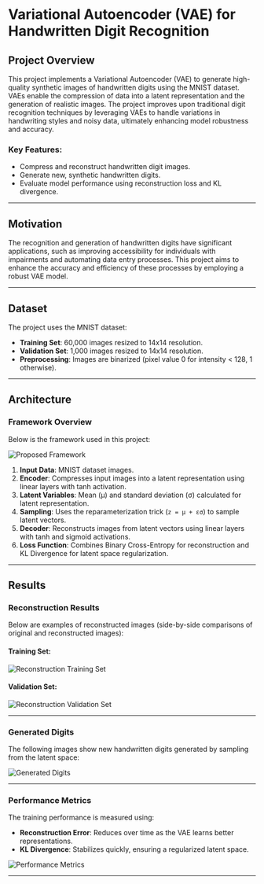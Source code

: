 # Variational Autoencoder (VAE) for Handwritten Digit Recognition

## Project Overview

This project implements a Variational Autoencoder (VAE) to generate high-quality synthetic images of handwritten digits using the MNIST dataset. VAEs enable the compression of data into a latent representation and the generation of realistic images. The project improves upon traditional digit recognition techniques by leveraging VAEs to handle variations in handwriting styles and noisy data, ultimately enhancing model robustness and accuracy.

### Key Features:
- Compress and reconstruct handwritten digit images.
- Generate new, synthetic handwritten digits.
- Evaluate model performance using reconstruction loss and KL divergence.

---

## Motivation

The recognition and generation of handwritten digits have significant applications, such as improving accessibility for individuals with impairments and automating data entry processes. This project aims to enhance the accuracy and efficiency of these processes by employing a robust VAE model.

---

## Dataset

The project uses the MNIST dataset:
- **Training Set**: 60,000 images resized to 14x14 resolution.
- **Validation Set**: 1,000 images resized to 14x14 resolution.
- **Preprocessing**: Images are binarized (pixel value 0 for intensity < 128, 1 otherwise).

---

## Architecture

### Framework Overview

Below is the framework used in this project:

![Proposed Framework](images/framework.jpg)

1. **Input Data**: MNIST dataset images.
2. **Encoder**: Compresses input images into a latent representation using linear layers with tanh activation.
3. **Latent Variables**: Mean (μ) and standard deviation (σ) calculated for latent representation.
4. **Sampling**: Uses the reparameterization trick (`z = μ + εσ`) to sample latent vectors.
5. **Decoder**: Reconstructs images from latent vectors using linear layers with tanh and sigmoid activations.
6. **Loss Function**: Combines Binary Cross-Entropy for reconstruction and KL Divergence for latent space regularization.

---

## Results

### Reconstruction Results
Below are examples of reconstructed images (side-by-side comparisons of original and reconstructed images):

#### Training Set:
![Reconstruction Training Set](images/reconstruction_training.png)

#### Validation Set:
![Reconstruction Validation Set](images/reconstruction_validation.png)

---

### Generated Digits
The following images show new handwritten digits generated by sampling from the latent space:

![Generated Digits](images/synthetic_image.png)

---

### Performance Metrics
The training performance is measured using:
- **Reconstruction Error**: Reduces over time as the VAE learns better representations.
- **KL Divergence**: Stabilizes quickly, ensuring a regularized latent space.

![Performance Metrics](images/training_vs_validation.png)

---
